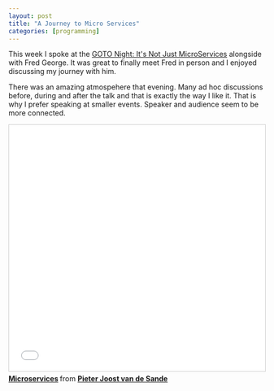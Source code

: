 ```yaml
---
layout: post
title: "A Journey to Micro Services"
categories: [programming]
---
```


This week I spoke at the [GOTO Night: It's Not Just MicroServices](http://gotocon.com/amsterdam-2016/freeevent/index.jsp?eventOID=7370) alongside with Fred George. It was great to finally meet Fred in person and I enjoyed discussing my journey with him.

There was an amazing atmospehere that evening. Many ad hoc discussions before, during and after the talk and that is exactly the way I like it. That is why I prefer speaking at smaller events. Speaker and audience seem to be more connected.

<iframe src="//www.slideshare.net/slideshow/embed_code/key/t5lYcqUKjGz8AQ" width="595" height="485" frameborder="0" marginwidth="0" marginheight="0" scrolling="no" style="border:1px solid #CCC; border-width:1px; margin-bottom:5px; max-width: 100%;" allowfullscreen> </iframe> <div style="margin-bottom:5px"> <strong> <a href="//www.slideshare.net/pjvdsande/microservices-55573987" title="Microservices" target="_blank">Microservices</a> </strong> from <strong><a href="//www.slideshare.net/pjvdsande" target="_blank">Pieter Joost van de Sande</a></strong> </div>

